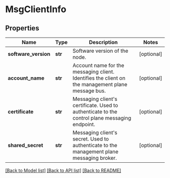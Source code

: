 # MsgClientInfo

## Properties
Name | Type | Description | Notes
------------ | ------------- | ------------- | -------------
**software_version** | **str** | Software version of the node. | [optional] 
**account_name** | **str** | Account name for the messaging client. Identifies the client on the management plane message bus. | [optional] 
**certificate** | **str** | Messaging client&#x27;s certificate. Used to authenticate to the control plane messaging endpoint. | [optional] 
**shared_secret** | **str** | Messaging client&#x27;s secret. Used to authenticate to the management plane messaging broker. | [optional] 

[[Back to Model list]](../README.md#documentation-for-models) [[Back to API list]](../README.md#documentation-for-api-endpoints) [[Back to README]](../README.md)

